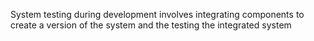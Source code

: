 System testing during development involves integrating components to create a version of the system and the testing the integrated system
